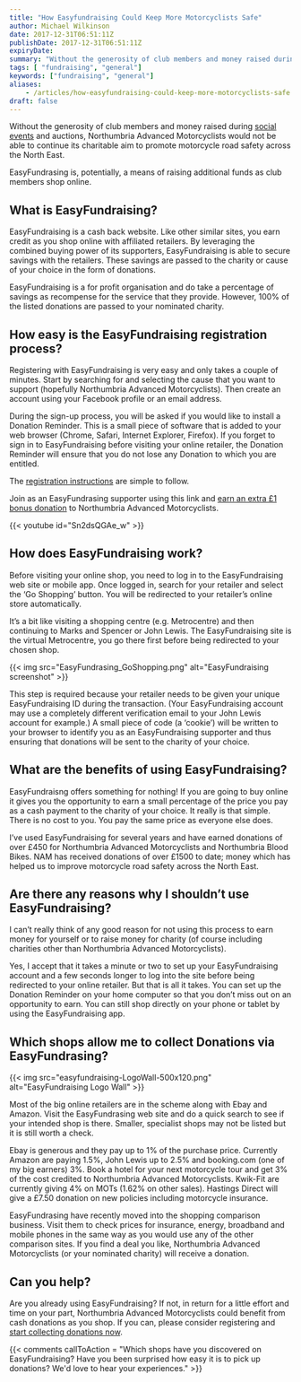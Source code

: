 ```yaml
---
title: "How Easyfundraising Could Keep More Motorcyclists Safe"
author: Michael Wilkinson
date: 2017-12-31T06:51:11Z
publishDate: 2017-12-31T06:51:11Z
expiryDate:
summary: "Without the generosity of club members and money raised during social events and auctions, Northumbria Advanced Motorcyclists would not be able to continue its charitable aim to promote road safety across the North East. EasyFundrasing is, potentially, a means of raising additional funds as club members shop online."
tags: [ "fundraising", "general"] 
keywords: ["fundraising", "general"]
aliases:
    - /articles/how-easyfundraising-could-keep-more-motorcyclists-safe.html
draft: false
---
```


Without the generosity of club members and money raised during [social events](/events "Go to NAM events listing page") and auctions, Northumbria Advanced Motorcyclists would not be able to continue its charitable aim to promote motorcycle road safety across the North East.

EasyFundrasing is, potentially, a means of raising additional funds as club members shop online.

## What is EasyFundraising?
EasyFundraising is a cash back website. Like other similar sites, you earn credit as you shop online with affiliated retailers. By leveraging the combined buying power of its supporters, EasyFundraising is able to secure savings with the retailers. These savings are passed to the charity or cause of your choice in the form of donations.

EasyFundraising is a for profit organisation and do take a percentage of savings as recompense for the service that they provide. However, 100% of the listed donations are passed to your nominated charity.

## How easy is the EasyFundraising registration process?
Registering with EasyFundraising is very easy and only takes a couple of minutes. Start by searching for and selecting the cause that you want to support (hopefully Northumbria Advanced Motorcyclists). Then create an account using your Facebook profile or an email address.

During the sign-up process, you will be asked if you would like to install a Donation Reminder. This is a small piece of software that is added to your web browser (Chrome, Safari, Internet Explorer, Firefox). If you forget to sign in to EasyFundraising before visiting your online retailer, the Donation Reminder will ensure that you do not lose any Donation to which you are entitled.

The [registration instructions](https://www.easyfundraising.org.uk/raisemore/useful-guides-tools-and-videos/videos "Read EasyFundraising support guides") are simple to follow.

Join as an EasyFundrasing supporter using this link and [earn an extra £1 bonus donation](https://www.easyfundraising.org.uk/invite/35FGBD/ "Join EasyFundraising and donate to Northumbria Advanced Motorcyclists") to Northumbria Advanced Motorcyclists.

{{< youtube id="Sn2dsQGAe_w" >}}

## How does EasyFundraising work?
Before visiting your online shop, you need to log in to the EasyFundraising web site or mobile app. Once logged in, search for your retailer and select the ‘Go Shopping’ button. You will be redirected to your retailer’s online store automatically.

It’s a bit like visiting a shopping centre (e.g. Metrocentre) and then continuing to Marks and Spencer or John Lewis. The EasyFundraising site is the virtual Metrocentre, you go there first before being redirected to your chosen shop.

{{< img src="EasyFundrasing_GoShopping.png" alt="EasyFundraising screenshot" >}}

This step is required because your retailer needs to be given your unique EasyFundraising ID during the transaction. (Your EasyFundraising account may use a completely different verification email to your John Lewis account for example.) A small piece of code (a ‘cookie’) will be written to your browser to identify you as an EasyFundraising supporter and thus ensuring that donations will be sent to the charity of your choice.

## What are the benefits of using EasyFundraising?
EasyFundraisng offers something for nothing! If you are going to buy online it gives you the opportunity to earn a small percentage of the price you pay as a cash payment to the charity of your choice. It really is that simple. There is no cost to you. You pay the same price as everyone else does.

I’ve used EasyFundraising for several years and have earned donations of over £450 for Northumbria Advanced Motorcyclists and Northumbria Blood Bikes. NAM has received donations of over £1500 to date; money which has helped us to improve motorcycle road safety across the North East.

## Are there any reasons why I shouldn’t use EasyFundraising?
I can’t really think of any good reason for not using this process to earn money for yourself or to raise money for charity (of course including charities other than Northumbria Advanced Motorcyclists).

Yes, I accept that it takes a minute or two to set up your EasyFundraising account and a few seconds longer to log into the site before being redirected to your online retailer. But that is all it takes. You can set up the Donation Reminder on your home computer so that you don’t miss out on an opportunity to earn. You can still shop directly on your phone or tablet by using the EasyFundraising app.

## Which shops allow me to collect Donations via EasyFundrasing?

{{< img src="easyfundraising-LogoWall-500x120.png" alt="EasyFundraising Logo Wall" >}}

Most of the big online retailers are in the scheme along with Ebay and Amazon. Visit the EasyFundrasing web site and do a quick search to see if your intended shop is there. Smaller, specialist shops may not be listed but it is still worth a check.

Ebay is generous and they pay up to 1% of the purchase price. Currently Amazon are paying 1.5%, John Lewis up to 2.5% and booking.com (one of my big earners) 3%. Book a hotel for your next motorcycle tour and get 3% of the cost credited to Northumbria Advanced Motorcyclists. Kwik-Fit are currently giving 4% on MOTs (1.62% on other sales). Hastings Direct will give a £7.50 donation on new policies including motorcycle insurance.

EasyFundrasing have recently moved into the shopping comparison business. Visit them to check prices for insurance, energy, broadband and mobile phones in the same way as you would use any of the other comparison sites. If you find a deal you like, Northumbria Advanced Motorcyclists (or your nominated charity) will receive a donation.

## Can you help?
Are you already using EasyFundraising? If not, in return for a little effort and time on your part, Northumbria Advanced Motorcyclists could benefit from cash donations as you shop. If you can, please consider registering and [start collecting donations now](https://www.easyfundraising.org.uk/invite/35FGBD/ "Join EasyFundraising and start donating to Northumbria Advanced Motorcyclists").

{{< comments callToAction = "Which shops have you discovered on EasyFundraising? Have you been surprised how easy it is to pick up donations? We'd love to hear your experiences." >}}

